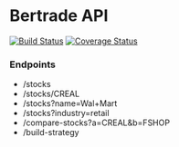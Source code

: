 # Bertrade API

[![Build Status](https://travis-ci.org/bertrade/bertrade-api.svg?branch=master)](https://travis-ci.org/bertrade/bertrade-api)
[![Coverage Status](https://coveralls.io/repos/github/bertrade/bertrade-api/badge.svg)](https://coveralls.io/github/bertrade/bertrade-api)

### Endpoints

- /stocks
- /stocks/CREAL
- /stocks?name=Wal+Mart
- /stocks?industry=retail
- /compare-stocks?a=CREAL&b=FSHOP
- /build-strategy
